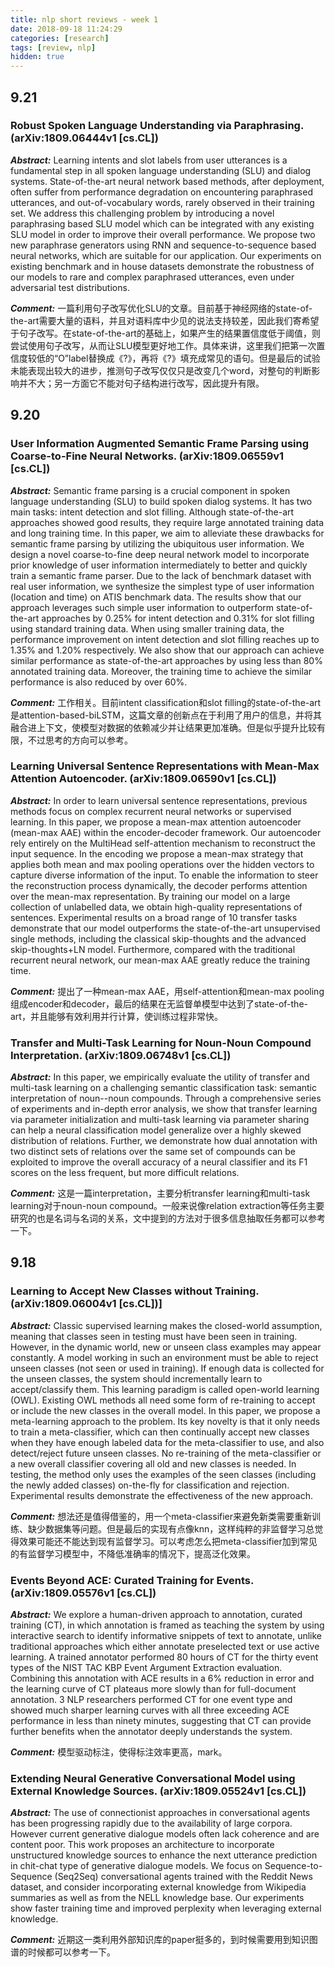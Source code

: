 ```yaml
---
title: nlp short reviews - week 1
date: 2018-09-18 11:24:29
categories: [research]
tags: [review, nlp]
hidden: true
---
```


## 9.21

### Robust Spoken Language Understanding via Paraphrasing. (arXiv:1809.06444v1 [cs.CL])

***Abstract:*** Learning intents and slot labels from user utterances is a fundamental step in all spoken language understanding (SLU) and dialog systems. State-of-the-art neural network based methods, after deployment, often suffer from performance degradation on encountering paraphrased utterances, and out-of-vocabulary words, rarely observed in their training set. We address this challenging problem by introducing a novel paraphrasing based SLU model which can be integrated with any existing SLU model in order to improve their overall performance. We propose two new paraphrase generators using RNN and sequence-to-sequence based neural networks, which are suitable for our application. Our experiments on existing benchmark and in house datasets demonstrate the robustness of our models to rare and complex paraphrased utterances, even under adversarial test distributions.

***Comment:***  一篇利用句子改写优化SLU的文章。目前基于神经网络的state-of-the-art需要大量的语料，并且对语料库中少见的说法支持较差，因此我们寄希望于句子改写。在state-of-the-art的基础上，如果产生的结果置信度低于阈值，则尝试使用句子改写，从而让SLU模型更好地工作。具体来讲，这里我们把第一次置信度较低的“O”label替换成《?》，再将《?》填充成常见的语句。但是最后的试验未能表现出较大的进步，推测句子改写仅仅只是改变几个word，对整句的判断影响并不大；另一方面它不能对句子结构进行改写，因此提升有限。

## 9.20

### User Information Augmented Semantic Frame Parsing using Coarse-to-Fine Neural Networks. (arXiv:1809.06559v1 [cs.CL])

***Abstract:*** Semantic frame parsing is a crucial component in spoken language understanding (SLU) to build spoken dialog systems. It has two main tasks: intent detection and slot filling. Although state-of-the-art approaches showed good results, they require large annotated training data and long training time. In this paper, we aim to alleviate these drawbacks for semantic frame parsing by utilizing the ubiquitous user information. We design a novel coarse-to-fine deep neural network model to incorporate prior knowledge of user information intermediately to better and quickly train a semantic frame parser. Due to the lack of benchmark dataset with real user information, we synthesize the simplest type of user information (location and time) on ATIS benchmark data. The results show that our approach leverages such simple user information to outperform state-of-the-art approaches by 0.25% for intent detection and 0.31% for slot filling using standard training data. When using smaller training data, the performance improvement on intent detection and slot filling reaches up to 1.35% and 1.20% respectively. We also show that our approach can achieve similar performance as state-of-the-art approaches by using less than 80% annotated training data. Moreover, the training time to achieve the similar performance is also reduced by over 60%.

***Comment:***  工作相关。目前intent classification和slot filling的state-of-the-art是attention-based-biLSTM，这篇文章的创新点在于利用了用户的信息，并将其融合进上下文，使模型对数据的依赖减少并让结果更加准确。但是似乎提升比较有限，不过思考的方向可以参考。

### Learning Universal Sentence Representations with Mean-Max Attention Autoencoder. (arXiv:1809.06590v1 [cs.CL])

***Abstract:*** In order to learn universal sentence representations, previous methods focus on complex recurrent neural networks or supervised learning. In this paper, we propose a mean-max attention autoencoder (mean-max AAE) within the encoder-decoder framework. Our autoencoder rely entirely on the MultiHead self-attention mechanism to reconstruct the input sequence. In the encoding we propose a mean-max strategy that applies both mean and max pooling operations over the hidden vectors to capture diverse information of the input. To enable the information to steer the reconstruction process dynamically, the decoder performs attention over the mean-max representation. By training our model on a large collection of unlabelled data, we obtain high-quality representations of sentences. Experimental results on a broad range of 10 transfer tasks demonstrate that our model outperforms the state-of-the-art unsupervised single methods, including the classical skip-thoughts and the advanced skip-thoughts+LN model. Furthermore, compared with the traditional recurrent neural network, our mean-max AAE greatly reduce the training time.

***Comment:***  提出了一种mean-max AAE，用self-attention和mean-max pooling组成encoder和decoder，最后的结果在无监督单模型中达到了state-of-the-art，并且能够有效利用并行计算，使训练过程非常快。

### Transfer and Multi-Task Learning for Noun-Noun Compound Interpretation. (arXiv:1809.06748v1 [cs.CL])

***Abstract:*** In this paper, we empirically evaluate the utility of transfer and multi-task learning on a challenging semantic classification task: semantic interpretation of noun--noun compounds. Through a comprehensive series of experiments and in-depth error analysis, we show that transfer learning via parameter initialization and multi-task learning via parameter sharing can help a neural classification model generalize over a highly skewed distribution of relations. Further, we demonstrate how dual annotation with two distinct sets of relations over the same set of compounds can be exploited to improve the overall accuracy of a neural classifier and its F1 scores on the less frequent, but more difficult relations.

***Comment:*** 这是一篇interpretation，主要分析transfer learning和multi-task learning对于noun-noun compound。一般来说像relation extraction等任务主要研究的也是名词与名词的关系，文中提到的方法对于很多信息抽取任务都可以参考一下。

## 9.18

### Learning to Accept New Classes without Training. (arXiv:1809.06004v1 \[cs.CL\])]

***Abstract:*** Classic supervised learning makes the closed-world assumption, meaning that classes seen in testing must have been seen in training. However, in the dynamic world, new or unseen class examples may appear constantly. A model working in such an environment must be able to reject unseen classes (not seen or used in training). If enough data is collected for the unseen classes, the system should incrementally learn to accept/classify them. This learning paradigm is called open-world learning (OWL). Existing OWL methods all need some form of re-training to accept or include the new classes in the overall model. In this paper, we propose a meta-learning approach to the problem. Its key novelty is that it only needs to train a meta-classifier, which can then continually accept new classes when they have enough labeled data for the meta-classifier to use, and also detect/reject future unseen classes. No re-training of the meta-classifier or a new overall classifier covering all old and new classes is needed. In testing, the method only uses the examples of the seen classes (including the newly added classes) on-the-fly for classification and rejection. Experimental results demonstrate the effectiveness of the new approach.

***Comment:*** 想法还是值得借鉴的，用一个meta-classifier来避免新类需要重新训练、缺少数据集等问题。但是最后的实现有点像knn，这样纯粹的非监督学习总觉得效果可能还不能达到现有监督学习。可以考虑怎么把meta-classifier加到常见的有监督学习模型中，不降低准确率的情况下，提高泛化效果。

### Events Beyond ACE: Curated Training for Events. (arXiv:1809.05576v1 \[cs.CL\])

***Abstract:*** We explore a human-driven approach to annotation, curated training (CT), in which annotation is framed as teaching the system by using interactive search to identify informative snippets of text to annotate, unlike traditional approaches which either annotate preselected text or use active learning. A trained annotator performed 80 hours of CT for the thirty event types of the NIST TAC KBP Event Argument Extraction evaluation. Combining this annotation with ACE results in a 6% reduction in error and the learning curve of CT plateaus more slowly than for full-document annotation. 3 NLP researchers performed CT for one event type and showed much sharper learning curves with all three exceeding ACE performance in less than ninety minutes, suggesting that CT can provide further benefits when the annotator deeply understands the system.

***Comment:*** 模型驱动标注，使得标注效率更高，mark。

### Extending Neural Generative Conversational Model using External Knowledge Sources. (arXiv:1809.05524v1 [cs.CL])

***Abstract:*** The use of connectionist approaches in conversational agents has been progressing rapidly due to the availability of large corpora. However current generative dialogue models often lack coherence and are content poor. This work proposes an architecture to incorporate unstructured knowledge sources to enhance the next utterance prediction in chit-chat type of generative dialogue models. We focus on Sequence-to-Sequence (Seq2Seq) conversational agents trained with the Reddit News dataset, and consider incorporating external knowledge from Wikipedia summaries as well as from the NELL knowledge base. Our experiments show faster training time and improved perplexity when leveraging external knowledge.

***Comment:*** 近期这一类利用外部知识库的paper挺多的，到时候需要用到知识图谱的时候都可以参考一下。

